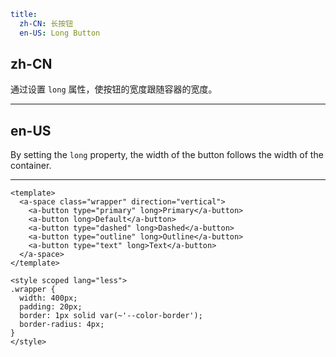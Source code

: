```yaml
title:
  zh-CN: 长按钮
  en-US: Long Button
```

## zh-CN

通过设置 `long` 属性，使按钮的宽度跟随容器的宽度。

---

## en-US

By setting the `long` property, the width of the button follows the width of the container.

---

```vue
<template>
  <a-space class="wrapper" direction="vertical">
    <a-button type="primary" long>Primary</a-button>
    <a-button long>Default</a-button>
    <a-button type="dashed" long>Dashed</a-button>
    <a-button type="outline" long>Outline</a-button>
    <a-button type="text" long>Text</a-button>
  </a-space>
</template>

<style scoped lang="less">
.wrapper {
  width: 400px;
  padding: 20px;
  border: 1px solid var(~'--color-border');
  border-radius: 4px;
}
</style>
```
